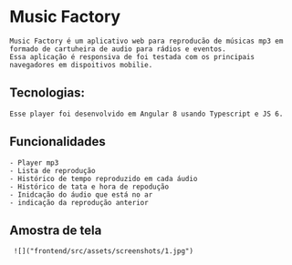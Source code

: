 # Music Factory
    Music Factory é um aplicativo web para reproducão de músicas mp3 em formado de cartuheira de audio para rádios e eventos.
    Essa aplicação é responsiva de foi testada com os principais navegadores em dispoitivos mobilie.

## Tecnologias:
    Esse player foi desenvolvido em Angular 8 usando Typescript e JS 6.

## Funcionalidades
    - Player mp3
    - Lista de reprodução
    - Histórico de tempo reproduzido em cada áudio
    - Histórico de tata e hora de repodução
    - Inidcação do áudio que está no ar
    - indicação da reprodução anterior

## Amostra de tela
     ![]("frontend/src/assets/screenshots/1.jpg")